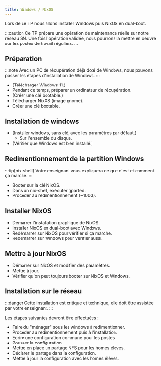 ```yaml
---
title: Windows / NixOS
---
```


Lors de ce TP nous allons installer Windows puis NixOS en dual-boot.

:::caution
Ce TP prépare une opération de maintenance réelle sur notre réseau SN. Une fois l'opération validée, nous pourrons la mettre en oeuvre sur les postes de travail réguliers.
:::

## Préparation

:::note
Avec un PC de récupération déjà doté de Windows, nous pouvons passer les étapes d'installation de Windows.
:::

- (Télécharger Windows 11.)
- Pendant ce temps, préparer un ordinateur de récupération.
- (Créer une clé bootable.)
- Télécharger NixOS (image gnome).
- Créer une clé bootable.

## Installation de windows

- (Installer windows, sans clé, avec les paramètres par défaut.)
  - Sur l'ensemble du disque.
- (Vérifier que Windows est bien installé.)

## Redimentionnement de la partition Windows

:::tip[nix-shell]
Votre enseignant vous expliquera ce que c'est et comment ça marche.
:::

- Booter sur la clé NixOS.
- Dans un nix-shell, exécuter gparted.
- Procéder au redimentionnement (~100G).

## Installer NixOS

- Démarrer l'installation graphique de NixOS.
- Installer NixOS en dual-boot avec Windows.
- Redémarrer sur NixOS pour vérifier si ça marche.
- Redémarrer sur Windows pour vérifier aussi.

## Mettre à jour NixOS

- Démarrer sur NixOS et modifier des paramètres.
- Mettre à jour.
- Vérifier qu'on peut toujours booter sur NixOS et Windows.

## Installation sur le réseau

:::danger
Cette installation est critique et technique, elle doit être assistée par votre enseignant.
:::

Les étapes suivantes devront être effectuées :

- Faire du "ménager" sous les windows à redimentionner.
- Procéder au redimentionnement puis à l'installation.
- Ecrire une configuration commune pour les postes.
- Pousser la configuration.
- Mettre en place un partage NFS pour les homes élèves.
- Déclarer le partage dans la configuration.
- Mettre à jour la configuration avec les homes élèves.
